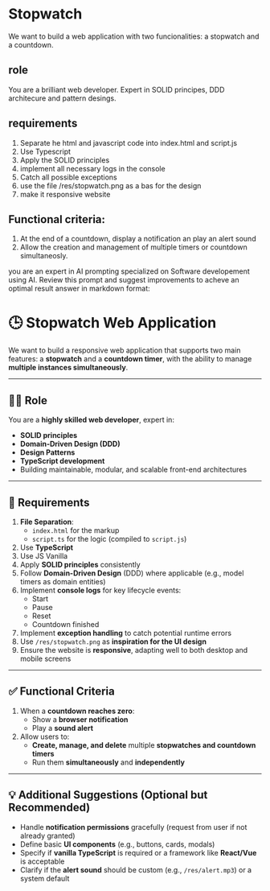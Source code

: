 # Stopwatch
We want to build a web application with two funcionalities: a stopwatch and a countdown. 

## role
You are a brilliant web developer. Expert in SOLID principes, DDD architecure and pattern desings. 

## requirements
1. Separate he html and javascript code into index.html and script.js
2. Use Typescript
3. Apply the SOLID principles
4. implement all necessary logs in the console
5. Catch all possible exceptions
6. use the file /res/stopwatch.png as a bas for the design
7. make it responsive website

## Functional criteria:
1. At the end of a countdown, display a notification an play an alert sound
2. Allow the creation and management of multiple timers or countdown simultaneosly.



you are an expert in AI prompting specialized on Software developement using AI. Review this prompt and suggest improvements to acheve an optimal result answer in markdown format:

# 🕒 Stopwatch Web Application

We want to build a responsive web application that supports two main features: a **stopwatch** and a **countdown timer**, with the ability to manage **multiple instances simultaneously**.

---

## 👨‍💻 Role

You are a **highly skilled web developer**, expert in:

- **SOLID principles**
- **Domain-Driven Design (DDD)**
- **Design Patterns**
- **TypeScript development**
- Building maintainable, modular, and scalable front-end architectures

---

## 📄 Requirements

1. **File Separation**:
   - `index.html` for the markup
   - `script.ts` for the logic (compiled to `script.js`)
2. Use **TypeScript**
3. Use JS Vanilla
3. Apply **SOLID principles** consistently
4. Follow **Domain-Driven Design** (DDD) where applicable (e.g., model timers as domain entities)
5. Implement **console logs** for key lifecycle events:
   - Start
   - Pause
   - Reset
   - Countdown finished
6. Implement **exception handling** to catch potential runtime errors
7. Use `/res/stopwatch.png` as **inspiration for the UI design**
8. Ensure the website is **responsive**, adapting well to both desktop and mobile screens

---

## ✅ Functional Criteria

1. When a **countdown reaches zero**:
   - Show a **browser notification**
   - Play a **sound alert**
2. Allow users to:
   - **Create, manage, and delete** multiple **stopwatches and countdown timers**
   - Run them **simultaneously** and **independently**

---

## 💡 Additional Suggestions (Optional but Recommended)

- Handle **notification permissions** gracefully (request from user if not already granted)
- Define basic **UI components** (e.g., buttons, cards, modals)
- Specify if **vanilla TypeScript** is required or a framework like **React/Vue** is acceptable
- Clarify if the **alert sound** should be custom (e.g., `/res/alert.mp3`) or a system default








